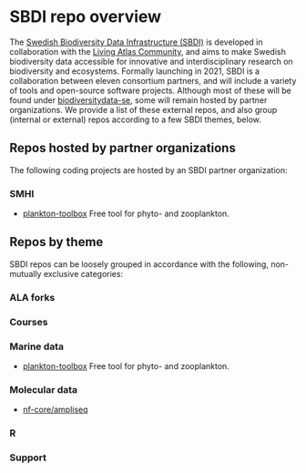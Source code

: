# SBDI repo overview

The [Swedish Biodiversity Data Infrastructure (SBDI)](https://biodiversitydata.se/) is developed in collaboration with the [Living Atlas Community](https://living-atlases.gbif.org/), and aims to make Swedish biodiversity data accessible for innovative and interdisciplinary research on biodiversity and ecosystems. Formally launching in 2021, SBDI is a collaboration between eleven consortium partners, and will include a variety of tools and open-source software projects. Although most of these will be found under [biodiversitydata-se](https://github.com/biodiversitydata-se/), some will remain hosted by partner organizations. We provide a list of these external repos, and also group (internal or external) repos according to a few SBDI themes, below.

## Repos hosted by partner organizations
The following coding projects are hosted by an SBDI partner organization:

### SMHI
* [plankton-toolbox](https://github.com/planktontoolbox/plankton-toolbox)
Free tool for phyto- and zooplankton.

## Repos by theme
SBDI repos can be loosely grouped in accordance with the following, non-mutually exclusive categories:

### ALA forks

### Courses

### Marine data
* [plankton-toolbox](https://github.com/planktontoolbox/plankton-toolbox)
Free tool for phyto- and zooplankton.

### Molecular data
* [nf-core/ampliseq](https://github.com/nf-core/ampliseq)


### R

### Support



